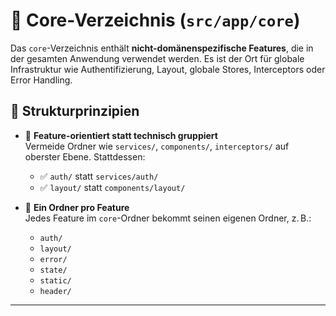 # 📁 Core-Verzeichnis (`src/app/core`)

Das `core`-Verzeichnis enthält **nicht-domänenspezifische Features**, die in der gesamten Anwendung verwendet werden. Es ist der Ort für globale Infrastruktur wie Authentifizierung, Layout, globale Stores, Interceptors oder Error Handling.

## 📐 Strukturprinzipien

- 📌 **Feature-orientiert statt technisch gruppiert**  
  Vermeide Ordner wie `services/`, `components/`, `interceptors/` auf oberster Ebene. Stattdessen:
  - ✅ `auth/` statt `services/auth/`
  - ✅ `layout/` statt `components/layout/`

- 📌 **Ein Ordner pro Feature**  
  Jedes Feature im `core`-Ordner bekommt seinen eigenen Ordner, z. B.:
  - `auth/`
  - `layout/`
  - `error/`
  - `state/`
  - `static/`
  - `header/`

---
